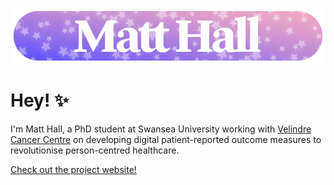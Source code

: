 ![Matt Hall](img/matthall_header_wide.png)

# Hey! ✨

I'm Matt Hall, a PhD student at Swansea University working with [Velindre Cancer Centre](https://velindre.nhs.wales) on developing digital patient-reported outcome measures to revolutionise person-centred healthcare.

[Check out the project website!](https://pch.wales/)
